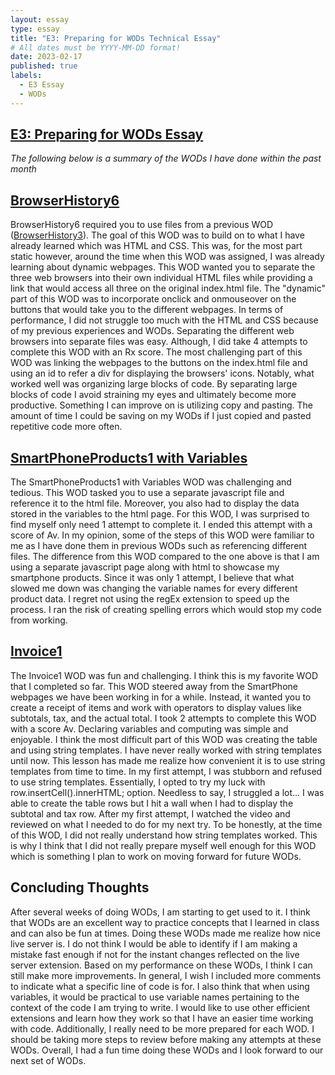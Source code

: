 ```yaml
---
layout: essay
type: essay
title: "E3: Preparing for WODs Technical Essay"
# All dates must be YYYY-MM-DD format!
date: 2023-02-17
published: true
labels:
  - E3 Essay
  - WODs
---
```


## [E3: Preparing for WODs Essay](https://dport96.github.io/ITM352/morea/060.expressions-operators/experience-preparing-for-WOD.html)
*The following below is a summary of the WODs I have done within the past month*

## [BrowserHistory6](https://dport96.github.io/ITM352/morea/040.dynamic-web-pages/experience-browserhistory6.html)

BrowserHistory6 required you to use files from a previous WOD ([BrowserHistory3](https://dport96.github.io/ITM352/morea/030.ui-basics/experience-browserhistory3.html)). The goal of this WOD was to build on to what I have already learned which was HTML and CSS. This was, for the most part static however, around the time when this WOD was assigned, I was already learning about dynamic webpages. This WOD wanted you to separate the three web browsers into their own individual HTML files while providing a link that would access all three on the original index.html file. The "dynamic" part of this WOD was to incorporate onclick and onmouseover on the buttons that would take you to the different webpages. In terms of performance, I did not struggle too much with the HTML and CSS because of my previous experiences and WODs. Separating the different web browsers into separate files was easy. Although, I did take 4 attempts to complete this WOD with an Rx score. The most challenging part of this WOD was linking the webpages to the buttons on the index.html file and using an id to refer a div for displaying the browsers' icons. Notably, what worked well was organizing large blocks of code. By separating large blocks of code I avoid straining my eyes and ultimately become more productive. Something I can improve on is utilizing copy and pasting. The amount of time I could be saving on my WODs if I just copied and pasted repetitive code more often.

## [SmartPhoneProducts1 with Variables](https://dport96.github.io/ITM352/morea/050.variables_data_types/experience-SmartPhoneProducts1_variables.html)

The SmartPhoneProducts1 with Variables WOD was challenging and tedious. This WOD tasked you to use a separate javascript file and reference it to the html file. Moreover, you also had to display the data stored in the variables to the html page. For this WOD, I was surprised to find myself only need 1 attempt to complete it. I ended this attempt with a score of Av. In my opinion, some of the steps of this WOD were familiar to me as I have done them in previous WODs such as referencing different files. The difference from this WOD compared to the one above is that I am using a separate javascript page along with html to showcase my smartphone products. Since it was only 1 attempt, I believe that what slowed me down was changing the variable names for every different product data. I regret not using the regEx extension to speed up the process. I ran the risk of creating spelling errors which would stop my code from working.

## [Invoice1](https://dport96.github.io/ITM352/morea/060.expressions-operators/experience-invoice1.html)

The Invoice1 WOD was fun and challenging. I think this is my favorite WOD that I completed so far. This WOD steered away from the SmartPhone webpages we have been working in for a while. Instead, it wanted you to create a receipt of items and work with operators to display values like subtotals, tax, and the actual total. I took 2 attempts to complete this WOD with a score Av. Declaring variables and computing was simple and enjoyable. I think the most difficult part of this WOD was creating the table and using string templates. I have never really worked with string templates until now. This lesson has made me realize how convenient it is to use string templates from time to time. In my first attempt, I was stubborn and refused to use string templates. Essentially, I opted to try my luck with row.insertCell().innerHTML; option. Needless to say, I struggled a lot... I was able to create the table rows but I hit a wall when I had to display the subtotal and tax row. After my first attempt, I watched the video and reviewed on what I needed to do for my next try. To be honestly, at the time of this WOD, I did not really understand how string templates worked. This is why I think that I did not really prepare myself well enough for this WOD which is something I plan to work on moving forward for future WODs.

## Concluding Thoughts

After several weeks of doing WODs, I am starting to get used to it. I think that WODs are an excellent way to practice concepts that I learned in class and can also be fun at times. Doing these WODs made me realize how nice live server is. I do not think I would be able to identify if I am making a mistake fast enough if not for the instant changes reflected on the live server extension. Based on my performance on these WODs, I think I can still make more improvements. In general, I wish I included more comments to indicate what a specific line of code is for. I also think that when using variables, it would be practical to use variable names pertaining to the context of the code I am trying to write. I would like to use other efficient extensions and learn how they work so that I have an easier time working with code. Additionally, I really need to be more prepared for each WOD. I should be taking more steps to review before making any attempts at these WODs. Overall, I had a fun time doing these WODs and I look forward to our next set of WODs.
